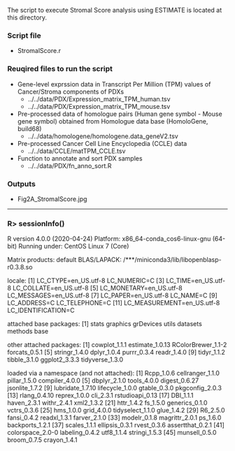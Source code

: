 The script to execute Stromal Score analysis using ESTIMATE is located at this directory.

### Script file
- StromalScore.r

### Reuqired files to run the script
- Gene-level exprssion data in Transcript Per Million (TPM) values of Cancer/Stroma components of PDXs 
  - ../../data/PDX/Expression_matrix_TPM_human.tsv
  - ../../data/PDX/Expression_matrix_TPM_mouse.tsv
- Pre-processed data of homologue pairs (Human gene symbol - Mouse gene symbol) obtained from Homologue data base (HomoloGene, build68)
  - ../../data/homologene/homologene.data_geneV2.tsv
- Pre-processed Cancer Cell Line Encyclopedia (CCLE) data
  - ../../data/CCLE/matTPM_CCLE.tsv
- Function to annotate and sort PDX samples
  - ../../data/PDX/fn_anno_sort.R

### Outputs
- Fig2A_StromalScore.jpg

--------------------------------------------------
### R> sessionInfo()
R version 4.0.0 (2020-04-24)
Platform: x86_64-conda_cos6-linux-gnu (64-bit)
Running under: CentOS Linux 7 (Core)

Matrix products: default
BLAS/LAPACK: /***/miniconda3/lib/libopenblasp-r0.3.8.so

locale:
 [1] LC_CTYPE=en_US.utf-8       LC_NUMERIC=C
 [3] LC_TIME=en_US.utf-8        LC_COLLATE=en_US.utf-8
 [5] LC_MONETARY=en_US.utf-8    LC_MESSAGES=en_US.utf-8
 [7] LC_PAPER=en_US.utf-8       LC_NAME=C
 [9] LC_ADDRESS=C               LC_TELEPHONE=C
[11] LC_MEASUREMENT=en_US.utf-8 LC_IDENTIFICATION=C

attached base packages:
[1] stats     graphics  grDevices utils     datasets  methods   base

other attached packages:
 [1] cowplot_1.1.1      estimate_1.0.13    RColorBrewer_1.1-2 forcats_0.5.1
 [5] stringr_1.4.0      dplyr_1.0.4        purrr_0.3.4        readr_1.4.0
 [9] tidyr_1.1.2        tibble_3.1.0       ggplot2_3.3.3      tidyverse_1.3.0

loaded via a namespace (and not attached):
 [1] Rcpp_1.0.6       cellranger_1.1.0 pillar_1.5.0     compiler_4.0.0
 [5] dbplyr_2.1.0     tools_4.0.0      digest_0.6.27    jsonlite_1.7.2
 [9] lubridate_1.7.10 lifecycle_1.0.0  gtable_0.3.0     pkgconfig_2.0.3
[13] rlang_0.4.10     reprex_1.0.0     cli_2.3.1        rstudioapi_0.13
[17] DBI_1.1.1        haven_2.3.1      withr_2.4.1      xml2_1.3.2
[21] httr_1.4.2       fs_1.5.0         generics_0.1.0   vctrs_0.3.6
[25] hms_1.0.0        grid_4.0.0       tidyselect_1.1.0 glue_1.4.2
[29] R6_2.5.0         fansi_0.4.2      readxl_1.3.1     farver_2.1.0
[33] modelr_0.1.8     magrittr_2.0.1   ps_1.6.0         backports_1.2.1
[37] scales_1.1.1     ellipsis_0.3.1   rvest_0.3.6      assertthat_0.2.1
[41] colorspace_2.0-0 labeling_0.4.2   utf8_1.1.4       stringi_1.5.3
[45] munsell_0.5.0    broom_0.7.5      crayon_1.4.1